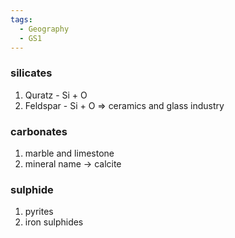 ```yaml
---
tags:
  - Geography
  - GS1
---
```

### silicates
1. Quratz - Si + O
2. Feldspar - Si + O => ceramics and glass industry
### carbonates
1. marble and limestone 
2. mineral name -> calcite
### sulphide
1. pyrites
2. iron sulphides
